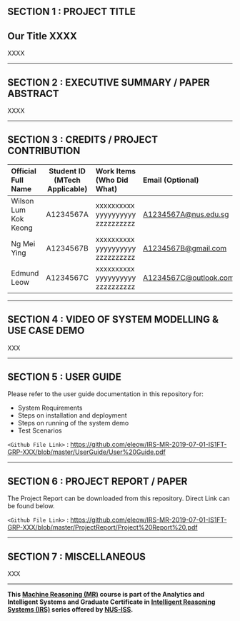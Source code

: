 ﻿## SECTION 1 : PROJECT TITLE
## Our Title XXXX

XXXX

---

## SECTION 2 : EXECUTIVE SUMMARY / PAPER ABSTRACT

XXXX

---

## SECTION 3 : CREDITS / PROJECT CONTRIBUTION

| Official Full Name  | Student ID (MTech Applicable)  | Work Items (Who Did What) | Email (Optional) |
| :------------ |:---------------:| :-----| :-----|
| Wilson Lum Kok Keong| A1234567A | xxxxxxxxxx yyyyyyyyyy zzzzzzzzzz| A1234567A@nus.edu.sg |
| Ng Mei Ying | A1234567B | xxxxxxxxxx yyyyyyyyyy zzzzzzzzzz| A1234567B@gmail.com |
| Edmund Leow | A1234567C | xxxxxxxxxx yyyyyyyyyy zzzzzzzzzz| A1234567C@outlook.com |

---

## SECTION 4 : VIDEO OF SYSTEM MODELLING & USE CASE DEMO

XXX

---

## SECTION 5 : USER GUIDE

Please refer to the user guide documentation in this repository for:

- System Requirements
- Steps on installation and deployment
- Steps on running of the system demo
- Test Scenarios

`<Github File Link>` : <https://github.com/eleow/IRS-MR-2019-07-01-IS1FT-GRP-XXX/blob/master/UserGuide/User%20Guide.pdf>

---
## SECTION 6 : PROJECT REPORT / PAPER

The Project Report can be downloaded from this repository. Direct Link can be found below.

`<Github File Link>` : <https://github.com/eleow/IRS-MR-2019-07-01-IS1FT-GRP-XXX/blob/master/ProjectReport/Project%20Report%20.pdf>

---

## SECTION 7 : MISCELLANEOUS

XXX

---

**This [Machine Reasoning (MR)](https://www.iss.nus.edu.sg/executive-education/course/detail/machine-reasoning "Machine Reasoning") course is part of the Analytics and Intelligent Systems and Graduate Certificate in [Intelligent Reasoning Systems (IRS)](https://www.iss.nus.edu.sg/stackable-certificate-programmes/intelligent-systems "Intelligent Reasoning Systems") series offered by [NUS-ISS](https://www.iss.nus.edu.sg "Institute of Systems Science, National University of Singapore").**